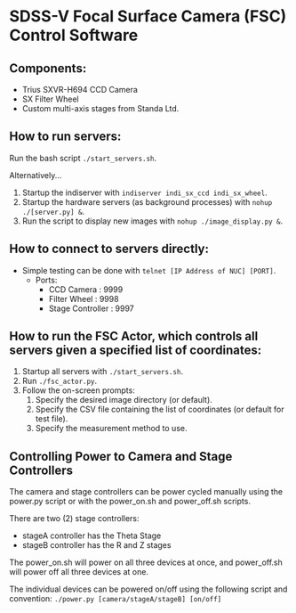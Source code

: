 # SDSS-V Focal Surface Camera (FSC) Control Software

## Components:
- Trius SXVR-H694 CCD Camera
- SX Filter Wheel
- Custom multi-axis stages from Standa Ltd.

## How to run servers:
Run the bash script ```./start_servers.sh```.

Alternatively...
1. Startup the indiserver with ```indiserver indi_sx_ccd indi_sx_wheel```.
2. Startup the hardware servers (as background processes) with ```nohup ./[server.py] &```.
3. Run the script to display new images with ```nohup ./image_display.py &```.

## How to connect to servers directly:
- Simple testing can be done with ```telnet [IP Address of NUC] [PORT]```.
  - Ports:
    - CCD Camera : 9999
    - Filter Wheel : 9998
    - Stage Controller : 9997

## How to run the FSC Actor, which controls all servers given a specified list of coordinates:
1. Startup all servers with ```./start_servers.sh```.
2. Run ```./fsc_actor.py```.
3. Follow the on-screen prompts:
   1. Specify the desired image directory (or default).
   2. Specify the CSV file containing the list of coordinates (or default for test file).
   3. Specify the measurement method to use.

## Controlling Power to Camera and Stage Controllers
The camera and stage controllers can be power cycled manually using the power.py script or
with the power_on.sh and power_off.sh scripts.

There are two (2) stage controllers: 
  - stageA controller has the Theta Stage
  - stageB controller has the R and Z stages

The power_on.sh will power on all three devices at once, and power_off.sh will power off all
three devices at one.

The individual devices can be powered on/off using the following script and convention:
  ```./power.py [camera/stageA/stageB] [on/off]```
